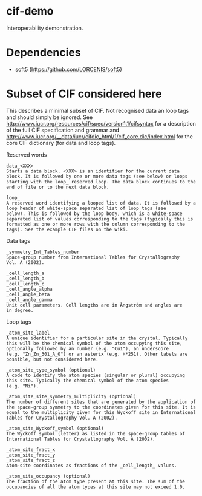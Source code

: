 cif-demo
========
Interoperability demonstration.


Dependencies
============
* soft5 (https://github.com/LORCENIS/soft5)


Subset of CIF considered here
=============================
This describes a minimal subset of CIF. Not recognised data an loop
tags and should simply be ignored. See
http://www.iucr.org/resources/cif/spec/version1.1/cifsyntax for a
description of the full CIF specification and grammar and
http://www.iucr.org/__data/iucr/cifdic_html/1/cif_core.dic/index.html
for the core CIF dictionary (for data and loop tags).

Reserved words

    data_<XXX>
    Starts a data block. <XXX> is an identifier for the current data
    block. It is followed by one or more data tags (see below) or loops
    starting with the loop_ reserved loop. The data block continues to the
    end of file or to the next data block.

    loop_
    A reserved word identifying a looped list of data. It is followed by a
    loop header of white-space separated list of loop tags (see
    below). This is followed by the loop body, which is a white-space
    separated list of values corresponding to the tags (typically this is
    formatted as one or more rows with the column corresponding to the
    tags). See the example CIF files on the wiki.

Data tags

    _symmetry_Int_Tables_number
    Space-group number from International Tables for Crystallography
    Vol. A (2002).

    _cell_length_a
    _cell_length_b
    _cell_length_c
    _cell_angle_alpha
    _cell_angle_beta
    _cell_angle_gamma
    Unit cell parameters. Cell lengths are in Ångström and angles are
    in degree.

Loop tags

    _atom_site_label
    A unique identifier for a particular site in the crystal. Typically
    this will be the chemical symbol of the atom occupying this site,
    optionally followed by an number (e.g. "Cu1"), an underscore
    (e.g. "Zn_Zn_301_A_O") or an asterix (e.g. H*251). Other labels are
    possible, but not considered here.

    _atom_site_type_symbol (optional)
    A code to identify the atom species (singular or plural) occupying
    this site. Typically the chemical symbol of the atom species
    (e.g. "Ni").

    _atom_site_site_symmetry_multiplicity (optional)
    The number of different sites that are generated by the application of
    the space-group symmetry to the coordinates given for this site. It is
    equal to the multiplicity given for this Wyckoff site in International
    Tables for Crystallography Vol. A (2002).

    _atom_site_Wyckoff_symbol (optional)
    The Wyckoff symbol (letter) as listed in the space-group tables of
    International Tables for Crystallography Vol. A (2002).

    _atom_site_fract_x
    _atom_site_fract_y
    _atom_site_fract_z
    Atom-site coordinates as fractions of the _cell_length_ values.

    _atom_site_occupancy (optional)
    The fraction of the atom type present at this site. The sum of the
    occupancies of all the atom types at this site may not exceed 1.0.
